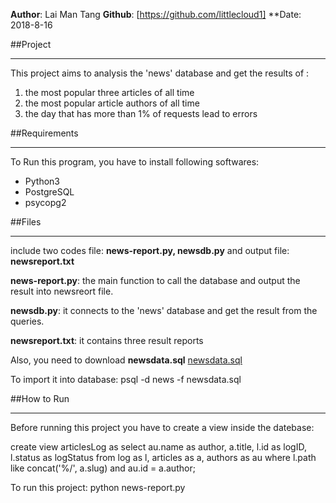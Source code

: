 **Author**: Lai Man Tang
**Github**: [https://github.com/littlecloud1]
**Date: 2018-8-16

##Project

--------------------------------------------------------------
This project aims to analysis the 'news' database
and get the results of :
  1. the most popular three articles of all time
  2. the most popular article authors of all time
  3. the day that has more than 1% of requests lead to errors


##Requirements

--------------------------------------------------------------
To Run this program, you have to install following softwares:

  * Python3
  * PostgreSQL
  * psycopg2


##Files

--------------------------------------------------------------
include two codes file: **news-report.py, newsdb.py**
and output file: **newsreport.txt**

**news-report.py**: the main function to call the database and output the result into newsreort file.

**newsdb.py**: it connects to the 'news' database and get the result from the queries.

**newsreport.txt**: it contains three result reports

Also, you need to download **newsdata.sql** 
[newsdata.sql](https://d17h27t6h515a5.cloudfront.net/topher/2016/August/57b5f748_newsdata/newsdata.zip)

To import it into database:
psql -d news -f newsdata.sql


##How to Run

--------------------------------------------------------------
Before running this project you have to create a view inside the datebase:

create view articlesLog as
select au.name as author, a.title, l.id as logID, l.status as logStatus
from log as l, articles as a, authors as au
where l.path like concat('%/', a.slug) and au.id = a.author;

To run this project:
python news-report.py